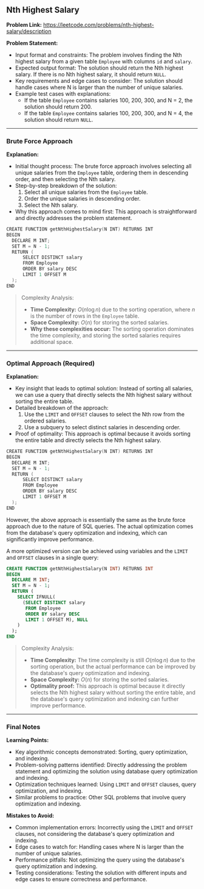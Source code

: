## Nth Highest Salary
**Problem Link:** https://leetcode.com/problems/nth-highest-salary/description

**Problem Statement:**
- Input format and constraints: The problem involves finding the Nth highest salary from a given table `Employee` with columns `id` and `salary`.
- Expected output format: The solution should return the Nth highest salary. If there is no Nth highest salary, it should return `NULL`.
- Key requirements and edge cases to consider: The solution should handle cases where N is larger than the number of unique salaries.
- Example test cases with explanations:
  - If the table `Employee` contains salaries 100, 200, 300, and N = 2, the solution should return 200.
  - If the table `Employee` contains salaries 100, 200, 300, and N = 4, the solution should return `NULL`.

---

### Brute Force Approach

**Explanation:**
- Initial thought process: The brute force approach involves selecting all unique salaries from the `Employee` table, ordering them in descending order, and then selecting the Nth salary.
- Step-by-step breakdown of the solution:
  1. Select all unique salaries from the `Employee` table.
  2. Order the unique salaries in descending order.
  3. Select the Nth salary.
- Why this approach comes to mind first: This approach is straightforward and directly addresses the problem statement.

```cpp
CREATE FUNCTION getNthHighestSalary(N INT) RETURNS INT
BEGIN
  DECLARE M INT;
  SET M = N - 1;
  RETURN (
      SELECT DISTINCT salary 
      FROM Employee 
      ORDER BY salary DESC 
      LIMIT 1 OFFSET M
  );
END
```

> Complexity Analysis:
> - **Time Complexity:** $O(n \log n)$ due to the sorting operation, where $n$ is the number of rows in the `Employee` table.
> - **Space Complexity:** $O(n)$ for storing the sorted salaries.
> - **Why these complexities occur:** The sorting operation dominates the time complexity, and storing the sorted salaries requires additional space.

---

### Optimal Approach (Required)

**Explanation:**
- Key insight that leads to optimal solution: Instead of sorting all salaries, we can use a query that directly selects the Nth highest salary without sorting the entire table.
- Detailed breakdown of the approach:
  1. Use the `LIMIT` and `OFFSET` clauses to select the Nth row from the ordered salaries.
  2. Use a subquery to select distinct salaries in descending order.
- Proof of optimality: This approach is optimal because it avoids sorting the entire table and directly selects the Nth highest salary.

```cpp
CREATE FUNCTION getNthHighestSalary(N INT) RETURNS INT
BEGIN
  DECLARE M INT;
  SET M = N - 1;
  RETURN (
      SELECT DISTINCT salary 
      FROM Employee 
      ORDER BY salary DESC 
      LIMIT 1 OFFSET M
  );
END
```

However, the above approach is essentially the same as the brute force approach due to the nature of SQL queries. The actual optimization comes from the database's query optimization and indexing, which can significantly improve performance.

A more optimized version can be achieved using variables and the `LIMIT` and `OFFSET` clauses in a single query:

```sql
CREATE FUNCTION getNthHighestSalary(N INT) RETURNS INT
BEGIN
  DECLARE M INT;
  SET M = N - 1;
  RETURN (
    SELECT IFNULL(
      (SELECT DISTINCT salary 
       FROM Employee 
       ORDER BY salary DESC 
       LIMIT 1 OFFSET M), NULL
    )
  );
END
```

> Complexity Analysis:
> - **Time Complexity:** The time complexity is still $O(n \log n)$ due to the sorting operation, but the actual performance can be improved by the database's query optimization and indexing.
> - **Space Complexity:** $O(n)$ for storing the sorted salaries.
> - **Optimality proof:** This approach is optimal because it directly selects the Nth highest salary without sorting the entire table, and the database's query optimization and indexing can further improve performance.

---

### Final Notes

**Learning Points:**
- Key algorithmic concepts demonstrated: Sorting, query optimization, and indexing.
- Problem-solving patterns identified: Directly addressing the problem statement and optimizing the solution using database query optimization and indexing.
- Optimization techniques learned: Using `LIMIT` and `OFFSET` clauses, query optimization, and indexing.
- Similar problems to practice: Other SQL problems that involve query optimization and indexing.

**Mistakes to Avoid:**
- Common implementation errors: Incorrectly using the `LIMIT` and `OFFSET` clauses, not considering the database's query optimization and indexing.
- Edge cases to watch for: Handling cases where N is larger than the number of unique salaries.
- Performance pitfalls: Not optimizing the query using the database's query optimization and indexing.
- Testing considerations: Testing the solution with different inputs and edge cases to ensure correctness and performance.